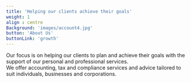 ```yaml
---
title: 'Helping our clients achieve their goals'
weight: 1
align : centre
Background: 'images/account4.jpg'
button: 'About Us'
buttonLink: 'growth'
---
```


Our focus is on helping our clients to plan and achieve their goals with the support of our personal and professional services.  
We offer accounting, tax and compliance services and advice tailored to suit individuals, businesses and corporations.

